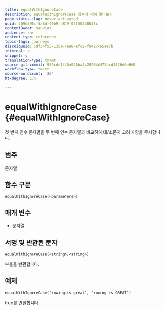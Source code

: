 ```yaml
---
title: equalWithIgnoreCase
description: equalWithIgnoreCase 함수에 대해 알아보기
page-status-flag: never-activated
uuid: 269d590c-5a6d-40b9-a879-02f5033863fc
contentOwner: sauviat
audience: rns
content-type: reference
topic-tags: journeys
discoiquuid: 5df34f55-135a-4ea8-afc2-f9427ce5ae7b
internal: n
snippet: y
translation-type: tm+mt
source-git-commit: 939cde1f30a946ba4c20984dd72dcd1526d6e608
workflow-type: tm+mt
source-wordcount: '36'
ht-degree: 11%

---
```



# equalWithIgnoreCase {#equalWithIgnoreCase}

첫 번째 인수 문자열을 두 번째 인수 문자열과 비교하여 대/소문자 고려 사항을 무시합니다.

## 범주

문자열

## 함수 구문

`equalWithIgnoreCase(<parameters>)`

## 매개 변수

* 문자열

## 서명 및 반환된 문자

`equalWithIgnoreCase(<string>,<string>)`

부울을 반환합니다.

## 예제

`equalWithIgnoreCase("rowing is great', "rowing is GREAT")`

true를 반환합니다.
